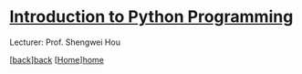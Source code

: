 # [Introduction to Python Programming][contents]

Lecturer: Prof. Shengwei Hou

[[back]][back] [[Home]][home]

[back]: https://ryanlaimr.github.io/sustech_22-23/
[home]: https://ryanlaimr.github.io/
[contents]: https://github.com/ryanlaimr/sustech_22-23/tree/main/Python